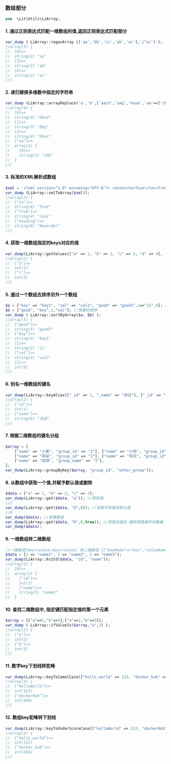 ### 数组部分

````php
use  \Lit\Utils\LiArray;
````

#### 1. 通过正则表达式匹配一维数组的值,返回正则表达式匹配部分

````php
var_dump ( LiArray::regexArray (['aa','bb','cc','ab','ac'],'/^a/') );
//array(3) {
//  [0]=>
//  string(2) "aa"
//  [3]=>
//  string(2) "ab"
//  [4]=>
//  string(2) "ac"
//}
````

#### 2. 递归替换多维数中指定的字符串

````php
var_dump (LiArray::arrayReplace('a','b',['aacd','aag','have','aa'=>['cba']]));
//array(4) {
//  [0]=>
//  string(4) "bbcd"
//  [1]=>
//  string(3) "bbg"
//  [2]=>
//  string(4) "hbve"
//  ["aa"]=>
//  array(1) {
//    [0]=>
//    string(3) "cbb"
//  }
//}
````

#### 3. 标准的XML解析成数组

````php
$xml = '<?xml version="1.0" encoding="UTF-8"?> <note><to>Tove</to><from>Jani</from><heading>Reminder</heading></note>';
var_dump (LiArray::xmlToArray($xml));
//array(3) {
//  ["to"]=>
//  string(4) "Tove"
//  ["from"]=>
//  string(4) "Jani"
//  ["heading"]=>
//  string(8) "Reminder"
//}
````

#### 4. 获取一维数组指定的keys对应的值

````php
var_dump(LiArray::getValues(["a" => 1, "b" => 2, "c" => 3, "d" => 4], ["a", "c"]));
//array(2) {
//  ["a"]=>
//  int(1)
//  ["c"]=>
//  int(3)
//}
````

#### 5. 通过一个数组去排序另外一个数组

````php
$a = ["key" => "key1", "val" => "val2", "good" => "good3",1=>"11",0]; //待排序的数组
$b = ["good", "key",1,"val"]; //想要的顺序
var_dump ( LiArray::sortByArray($a, $b) );
//array(5) {
//  ["good"]=>
//  string(5) "good3"
//  ["key"]=>
//  string(4) "key1"
//  [1]=>
//  string(2) "11"
//  ["val"]=>
//  string(4) "val2"
//  [2]=>
//  int(0)
//}
````

#### 6. 别名一维数组的键名

````php
var_dump(LiArray::keyAlias(["_id" => 1, "_name" => "测试"], ["_id" => "id", "_name" => "name"]));
//array(2) {
//  ["id"]=>
//  int(1)
//  ["name"]=>
//  string(6) "测试"
//}
````

#### 7. 根据二维数组的键名分组

````php
$array = [
    ["name" => "小美", "group_id" => "2"], ["name" => "小帅", "group_id" => "1"],
    ["name" => "阿呆", "group_id" => "2"], ["name" => "阿花", "group_id" => "1"],
    ["name" => "烧饼", "group_name" => "3"],
];
var_dump(LiArray::groupByKey($array, "group_id", "other_group"));
````

#### 8. 从数组中获取一个值,并赋予默认值或删除

````php
$data = ["a" => 1, "b" => 2, "c" => 3];
var_dump(LiArray::get($data, "a")); //获取值
//1
var_dump(LiArray::get($data, "d",0)); //获取不到增加默认值
//0
var_dump($data); //查看数组
var_dump(LiArray::get($data, "b",0,true)); //获取到值后 删除原数据中的数据
var_dump($data);
````

#### 9. 一维数组转二维数组

````php
//一维数组[key=>value,key=>value] 转二维数组 [["keyName"=>"key","valueName"=>"value"]]
$data = [1 => "name1", 2 => "name2", 3 => "name3"];
var_dump(LiArray::kv2td($data, "id", "name"));
//array(3) {
//  [0]=>
//  array(2) {
//    ["id"]=>
//    int(1)
//    ["name"]=>
//    string(5) "name1"
//  } ...
````

#### 10. 查找二维数组中, 指定键匹配指定值的第一个元素

````php
$array = [["a"=>1,"b"=>3],["a"=>2,"b"=>3]];
var_dump ( LiArray::ifValueIs($array,"a",2) );
//array(2) {
//  ["a"]=>
//  int(2)
//  ["b"]=>
//  int(3)
//}
````

#### 11. 数字key下划线转驼峰

````php
var_dump(LiArray::keyToCamelCase(["hello_world" => 123, "docker_hub" => 456]));
//array(2) {
//  ["helloWorld"]=>
//  int(123)
//  ["dockerHub"]=>
//  int(456)
//}

````

#### 12. 数组key驼峰转下划线

````php
var_dump(LiArray::keyToUnderScoreCase(["helloWorld" => 123, "dockerHub" => 456]));
//array(2) {
//  ["hello_world"]=>
//  int(123)
//  ["docker_hub"]=>
//  int(456)
//}
````
